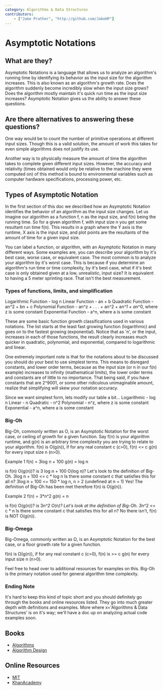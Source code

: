 ```yaml
---
category: Algorithms & Data Structures
contributors:
    - ["Jake Prather", "http://github.com/JakeHP"]
---
```


# Asymptotic Notations

## What are they?

Asymptotic Notations is a language that allows us to analyze an algorithm's running time by
identifying its behavior as the input size for the algorithm increases. This is also known as
an algorithm's growth rate. Does the algorithm suddenly become incredibly slow when the input
size grows? Does the algorithm mostly maintain it's quick run time as the input size increases?
Asymptotic Notation gives us the ability to answer these questions.

## Are there alternatives to answering these questions?

One way would be to count the number of primitive operations at different input sizes.
Though this is a valid solution, the amount of work this takes for even simple algorithms
does not justify its use.

Another way is to physically measure the amount of time the algorithm takes to complete
given different input sizes. However, the accuracy and relativity (times obtained would
only be relative to the machine they were computed on) of this method is bound to
environmental variables such as computer hardware specifications, processing power, etc.

## Types of Asymptotic Notation

In the first section of this doc we described how an Asymptotic Notation identifies the
behavior of an algorithm as the input size changes. Let us imagine our algorithm as a function
f, n as the input size, and f(n) being the running time. So for a given algorithm f, with input
size n you get some resultant run time f(n). This results in a graph where the Y axis is the
runtime, X axis is the input size, and plot points are the resultants of the amount of time
for a given input size.

You can label a function, or algorithm, with an Asymptotic Notation in many different ways.
Some examples are, you can describe your algorithm by it's best case, worse case, or equivalent case.
The most common is to analyze your algorithm by it's worst case. This is because if you determine an
algorithm's run time or time complexity, by it's best case, what if it's best case is only obtained
given at a low, unrealistic, input size? It is equivalent to having a 5 meter sprinting race.
That isn't the best measurement.

### Types of functions, limits, and simplification
Logarithmic Function - log n
Linear Function - an + b
Quadratic Function - an^2 + bn + c
Polynomial Function - an^z + . . . + an^2 + a*n^1 + a*n^0, where z is some constant
Exponential Function - a^n, where a is some constant

These are some basic function growth classifications used in various notations. The list starts at the least
fast growing function (logarithmic) and goes on to the fastest growing (exponential). Notice that as 'n', or the input,
increases in each of those functions, the result clearly increases much quicker in quadratic, polynomial, and
exponential, compared to logarithmic and linear.

One extremely important note is that for the notations about to be discussed you should do your best to use simplest terms.
This means to disregard constants, and lower order terms, because as the input size (or n in our f(n)
example) increases to infinity (mathematical limits), the lower order terms and constants are of little
to no importance. That being said, if you have constants that are 2^9001, or some other ridiculous
unimaginable amount, realize that simplifying will skew your notation accuracy.

Since we want simplest form, lets modify our table a bit...
Logarithmic - log n
Linear - n
Quadratic - n^2
Polynomial - n^z, where z is some constant
Exponential - a^n, where a is some constant

### Big-Oh
Big-Oh, commonly written as O, is an Asymptotic Notation for the worst case, or ceiling of growth
for a given function. Say f(n) is your algorithm runtime, and g(n) is an arbitrary time complexity
you are trying to relate to your algorithm. f(n) is O(g(n)), if for any real constant c (c>0),
f(n) <= c g(n) for every input size n (n>0).

Example 1
f(n) = 3log n + 100
g(n) = log n

is f(n) O(g(n))?
is 3 log n + 100 O(log n)?
Let's look to the definition of Big-Oh.
3log n + 100 <= c * log n
Is there some constant c that satisfies this for all n?
3log n + 100 <= 150 * log n, n > 2 (undefined at n = 1)
Yes! The definition of Big-Oh has been met therefore f(n) is O(g(n)).

Example 2
f(n) = 3*n^2
g(n) = n

is f(n) O(g(n))?
is 3*n^2 O(n)?
Let's look at the definition of Big-Oh.
3*n^2 <= c * n
Is there some constant c that satisfies this for all n?
No there isn't, f(n) is NOT O(g(n)).

### Big-Omega
Big-Omega, commonly written as Ω, is an Asymptotic Notation for the best case, or a floor growth rate
for a given function.

f(n) is Ω(g(n)), if for any real constant c (c>0), f(n) is >= c g(n) for every input size n (n>0).

Feel free to head over to additional resources for examples on this. Big-Oh is the primary notation used
for general algorithm time complexity.

### Ending Note
It's hard to keep this kind of topic short and you should definitely go through the books and online
resources listed. They go into much greater depth with definitions and examples.
More where x='Algorithms & Data Structures' is on it's way; we'll have a doc up on analyzing actual
code examples soon.

## Books

* [Algorithms](http://www.amazon.com/Algorithms-4th-Robert-Sedgewick/dp/032157351X)
* [Algorithm Design](http://www.amazon.com/Algorithm-Design-Foundations-Analysis-Internet/dp/0471383651)

## Online Resources

* [MIT](http://web.mit.edu/16.070/www/lecture/big_o.pdf)
* [KhanAcademy](https://www.khanacademy.org/computing/computer-science/algorithms/asymptotic-notation/a/asymptotic-notation)